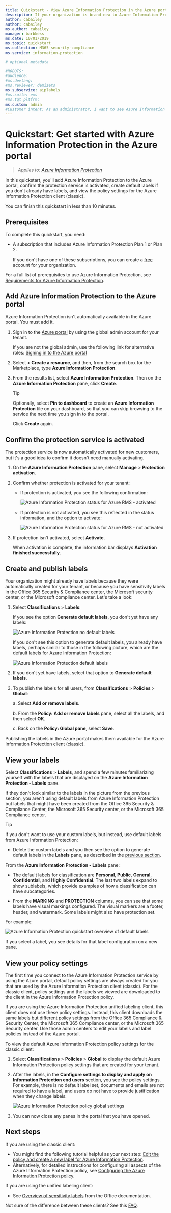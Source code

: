 ```yaml
---
title: Quickstart - View Azure Information Protection in the Azure portal - AIP
description: If your organization is brand new to Azure Information Protection, start here to add the service to the Azure portal, confirm the protection service is activated, and publish labels and policy settings.
author: cabailey
author: cabailey
ms.author: cabailey
manager: barbkess
ms.date: 10/01/2019
ms.topic: quickstart
ms.collection: M365-security-compliance
ms.service: information-protection

# optional metadata

#ROBOTS:
#audience:
#ms.devlang:
#ms.reviewer: demizets
ms.subservice: aiplabels
#ms.suite: ems
#ms.tgt_pltfrm:
ms.custom: admin
#Customer intent: As an administrator, I want to see Azure Information Protection in the Azure portal so that I can use the service.
---
```


# Quickstart: Get started with Azure Information Protection in the Azure portal

>*Applies to: [Azure Information Protection](https://azure.microsoft.com/pricing/details/information-protection)*

In this quickstart, you'll add Azure Information Protection to the Azure portal, confirm the protection service is activated, create default labels if you don't already have labels, and view the policy settings for the Azure Information Protection client (classic).

You can finish this quickstart in less than 10 minutes.

## Prerequisites

To complete this quickstart, you need:

- A subscription that includes Azure Information Protection Plan 1 or Plan 2.
    
    If you don't have one of these subscriptions, you can create a [free](https://admin.microsoft.com/Signup/Signup.aspx?OfferId=87dd2714-d452-48a0-a809-d2f58c4f68b7) account for your organization.

For a full list of prerequisites to use Azure Information Protection, see [Requirements for Azure Information Protection](requirements.md).

## Add Azure Information Protection to the Azure portal

Azure Information Protection isn't automatically available in the Azure portal. You must add it.

1. Sign in to the [Azure portal](https://portal.azure.com) by using the global admin account for your tenant. 
    
    If you are not the global admin, use the following link for alternative roles: [Signing in to the Azure portal](configure-policy.md#signing-in-to-the-azure-portal)

2. Select **+ Create a resource**, and then, from the search box for the Marketplace, type **Azure Information Protection**. 
    
3. From the results list, select **Azure Information Protection**. Then on the **Azure Information Protection** pane, click **Create**.
    
    > [!TIP] 
    > Optionally, select **Pin to dashboard** to create an **Azure Information Protection** tile on your dashboard, so that you can skip browsing to the service the next time you sign in to the portal.
    
    Click **Create** again.

## Confirm the protection service is activated

The protection service is now automatically activated for new customers, but it's a good idea to confirm it doesn't need manually activating. 

1. On the **Azure Information Protection** pane, select **Manage** > **Protection activation**.

2. Confirm whether protection is activated for your tenant: 
    
    - If protection is activated, you see the following confirmation:
        
        ![Azure Information Protection status for Azure RMS - activated](./media/info-protect-azurerms-activated.png)
        
    - If protection is not activated, you see this reflected in the status information, and the option to activate:
        
        ![Azure Information Protection status for Azure RMS - not activated](./media/info-protect-azurerms-deactivated.png)

3. If protection isn't activated, select **Activate**. 

    When activation is complete, the information bar displays **Activation finished successfully**.

## Create and publish labels

Your organization might already have labels because they were automatically created for your tenant, or because you have sensitivity labels in the Office 365 Security & Compliance center, the Microsoft security center, or the Microsoft compliance center. Let's take a look:

1. Select **Classifications** > **Labels**:
    
    If you see the option **Generate default labels**, you don't yet have any labels:
    
     ![Azure Information Protection no default labels](./media/info-protect-nodefaultlabels.png)
    
    If you don't see this option to generate default labels, you already have labels, perhaps similar to those in the following picture, which are the default labels for Azure Information Protection:
    
    ![Azure Information Protection default labels](./media/info-protect-defaultlabels.png)

2. If you don't yet have labels, select that option to **Generate default labels**.

4. To publish the labels for all users, from **Classifications** > **Policies** > **Global**:
    
    a. Select **Add or remove labels**.
    
    b. From the **Policy: Add or remove labels** pane, select all the labels, and then select **OK**.
    
    c. Back on the **Policy: Global pane**, select **Save**.

Publishing the labels in the Azure portal makes them available for the Azure Information Protection client (classic).

## View your labels

Select **Classifications** > **Labels**, and spend a few minutes familiarizing yourself with the labels that are displayed on the **Azure Information Protection - Labels** pane.

If they don't look similar to the labels in the picture from the previous section, you aren't using default labels from Azure Information Protection but labels that might have been created from the Office 365 Security & Compliance Center, the Microsoft 365 Security center, or the Microsoft 365 Compliance center.

> [!TIP]
> If you don't want to use your custom labels, but instead, use default labels from Azure Information Protection: 
> - Delete the custom labels and you then see the option to generate default labels in the **Labels** pane, as described in the [previous section](#create-and-publish-labels). 

From the **Azure Information Protection - Labels** pane:

- The default labels for classification are **Personal**, **Public**, **General**, **Confidential**, and **Highly Confidential**. The last two labels expand to show sublabels, which provide examples of how a classification can have subcategories.

- From the **MARKING** and **PROTECTION** columns, you can see that some labels have visual markings configured. The visual markers are a footer, header, and watermark. Some labels might also have protection set. 

For example: 

![Azure Information Protection quickstart overview of default labels](./media/info-protect-policy-default-labelsv2.png)

If you select a label, you see details for that label configuration on a new pane.

## View your policy settings

The first time you connect to the Azure Information Protection service by using the Azure portal, default policy settings are always created for you that are used by the Azure Information Protection client (classic). For the classic client, policy settings and the labels we viewed are downloaded to the client in the Azure Information Protection policy.

If you are using the Azure Information Protection unified labeling client, this client does not use these policy settings. Instead, this client downloads the same labels but different policy settings from the Office 365 Compliance & Security Center, the Microsoft 365 Compliance center, or the Microsoft 365 Security center. Use those admin centers to edit your labels and label policies instead of the Azure portal.

To view the default Azure Information Protection policy settings for the classic client:

1. Select **Classifications** > **Policies** > **Global** to display the default Azure Information Protection policy settings that are created for your tenant.
    
2. After the labels, in the **Configure settings to display and apply on Information Protection end users** section, you see the policy settings. For example, there is no default label set, documents and emails are not required to have a label, and users do not have to provide justification when they change labels:
    
    ![Azure Information Protection policy global settings](./media/defaultsettings-aip.png)

3. You can now close any panes in the portal that you have opened.

## Next steps

If you are using the classic client:

- You might find the following tutorial helpful as your next step: [Edit the policy and create a new label for Azure Information Protection](infoprotect-quick-start-tutorial.md).
- Alternatively, for detailed instructions for configuring all aspects of the Azure Information Protection policy, see [Configuring the Azure Information Protection policy](configure-policy.md).

If you are using the unified labeling client:

- See [Overview of sensitivity labels](/microsoft-365/compliance/sensitivity-labels) from the Office documentation.

Not sure of the difference between these clients? See this [FAQ](faqs.md#whats-the-difference-between-the-azure-information-protection-client-and-the-azure-information-protection-unified-labeling-client).
